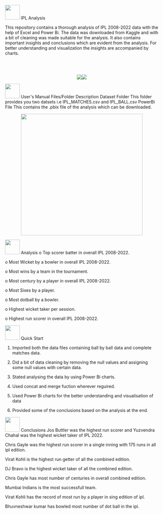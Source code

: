 <img src="https://user-images.githubusercontent.com/108053296/185796010-17140d50-39bc-4ff5-a88b-e308a734de10.gif" width="48" height="48" >
IPL Analysis

This repository contains a thorough analysis of IPL 2008-2022 data with the help of Excel and Power Bi. The data was downloaded from Kaggle and with a bit of cleaning was made suitable for the analysis. It also contains important insights and conclusions which are evident from the analysis. For better understanding and visualization the insights are accompanied by charts.

<br> <br> <p align="center"><a><img src="https://forthebadge.com/images/badges/built-with-love.svg"><img src="https://forthebadge.com/images/badges/made-with-python.svg"></a></p>
<img src="https://user-images.githubusercontent.com/106439762/181935629-b3c47bd3-77fb-4431-a11c-ff8ba0942b63.gif" width="48" height="48"> User's Manual
Files/Folder	Description
Dataset Folder	This folder provides you two datsets i.e IPL_MATCHES.csv and IPL_BALL.csv
PowerBi File	This contains the .pbix file of the analysis which can be downloaded.
<br><p align="center"><img src="https://user-images.githubusercontent.com/108053296/185795751-b1ee842e-8cdc-4b15-bc78-3a55dc86626b.gif" width="400" ></p>
<img src="https://user-images.githubusercontent.com/106439762/178428775-03d67679-9aa4-4b08-91e9-6eb6ed8faf66.gif" width="48" height="48"> Analysis
o	Top scorer batter in overall IPL 2008-2022.

o	Most Wicket by a bowler in overall IPL 2008-2022.

o	Most wins by a team in the tournament.

o   Most century by a player in overall IPL 2008-2022.

o	Most Sixes by a player.

o	Most dotball by a bowler.

o	Highest wicket taker per session.

o	Highest run scorer in overall IPL 2008-2022.


<img src="https://user-images.githubusercontent.com/106439762/181937125-2a4b22a3-f8a9-4226-bbd3-df972f9dbbc4.gif" width="48" height="48" > Quick Start
1. Imported both the data files containing ball by ball data and complete matches data.

2. Did a bit of data cleaning by removing the null values and assigning some null values with certain data.

3. Stated analysing the data by using Power Bi charts.

4. Used concat and merge fuction wherever reguired.

5. Used Power Bi charts for the better understanding and visualisation of data

6. Provided some of the conclusions based on the analysis at the end.
<!-- ## <img src="https://www.getcloudapp.com/wp-content/uploads/2021/03/5aebb952e4867ce13f4d308f_laptop_gif_trans.gif" width="70" height="48"/> Screenshots <p align="center"><a><img src="https://user-images.githubusercontent.com/106439762/182037005-e30516c1-390c-4c21-a2b6-0f8c2865eed3.gif"</a></p> -->
<img src="https://user-images.githubusercontent.com/108053296/185796560-b5035cfb-d8e4-4b61-b6fe-e0e75487bd94.gif" width="48" height="48" > Conclusions
Jos Buttler was the highest run scorer and Yuzvendra Chahal was the highest wicket taker of IPL 2022.

Chris Gayle was the highest run scorer in a single inning with 175 runs in all ipl edition.

Virat Kohli is the highest run getter of all the combined edition.

DJ Bravo is the highest wicket taker of all the combined edition.

Chris Gayle has most number of centuries in overall combined edition.

Mumbai Indians is the most successfull team.

Virat Kohli has the record of most run by a player in sing edition of ipl.

Bhuvneshwar kumar has bowled most number of dot ball in the ipl.

<!--## <img src=https://user-images.githubusercontent.com/106439762/178809088-a2d780ad-94f5-4a58-9203-7716d4b2cbf4.gif width="48" height="48"> About Me I'm an aspiring data analyst... ## <img src=https://user-images.githubusercontent.com/106439762/178810087-8f7f8272-0cb8-40cb-a14c-be475569cf7d.gif width="48" height="48"> Links <a href="https://www.linkedin.com/in/samarsaeedkhan/" ><img src="https://user-images.githubusercontent.com/106439762/182037233-49248ea9-c7a4-4f55-9fe4-5fe24e5ef160.png" width="48" height="48"> <a href="https://samarsaeedkhan.me/"><img src="https://user-images.githubusercontent.com/106439762/182037119-61f30cec-3610-4a5a-82dc-f1b7c59515b1.png" width="48" height="48"><a href="https://www.hackerrank.com/samarsaeedkhan4" > <img src="https://user-images.githubusercontent.com/106439762/182037415-9440716d-d2bc-4c33-955a-66b9c18f77eb.png" width="48" height="48"> <a href="https://www.kaggle.com/samarsaeedkhan" ><img src="https://cdn4.iconfinder.com/data/icons/logos-and-brands/512/189_Kaggle_logo_logos-512.png" width="48" height="48"></a> ## 🛠 Skills • Structured Query Language (SQL) • Python • Excel • Tableau • Python • Analytical Visualisation • PowerPoint • MS Word -->

